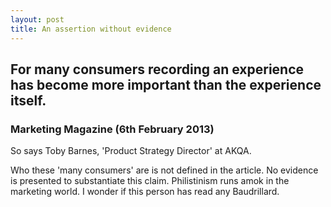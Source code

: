 ```yaml
---
layout: post
title: An assertion without evidence
---
```


## For many consumers recording an experience has become more important than the experience itself.

### Marketing Magazine (6th February 2013)

So says Toby Barnes, 'Product Strategy Director' at AKQA.

Who these 'many consumers' are is not defined in the article. No evidence is presented to substantiate this claim. Philistinism runs amok in the marketing world. I wonder if this person has read any Baudrillard.